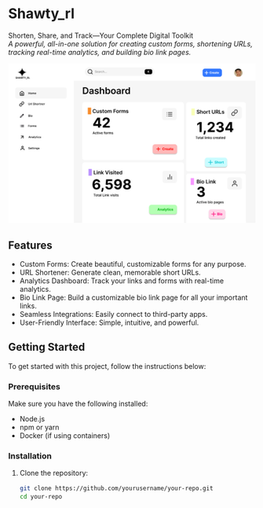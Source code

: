 # Shawty_rl

Shorten, Share, and Track—Your Complete Digital Toolkit  
_A powerful, all-in-one solution for creating custom forms, shortening URLs, tracking real-time analytics, and building bio link pages._

![UI Screenshot](./assests/ui.png)

## Features

- Custom Forms: Create beautiful, customizable forms for any purpose.
- URL Shortener: Generate clean, memorable short URLs.
- Analytics Dashboard: Track your links and forms with real-time analytics.
- Bio Link Page: Build a customizable bio link page for all your important links.
- Seamless Integrations: Easily connect to third-party apps.
- User-Friendly Interface: Simple, intuitive, and powerful.

## Getting Started

To get started with this project, follow the instructions below:

### Prerequisites
Make sure you have the following installed:
- Node.js
- npm or yarn
- Docker (if using containers)

### Installation

1. Clone the repository:
   ```bash
   git clone https://github.com/yourusername/your-repo.git
   cd your-repo

